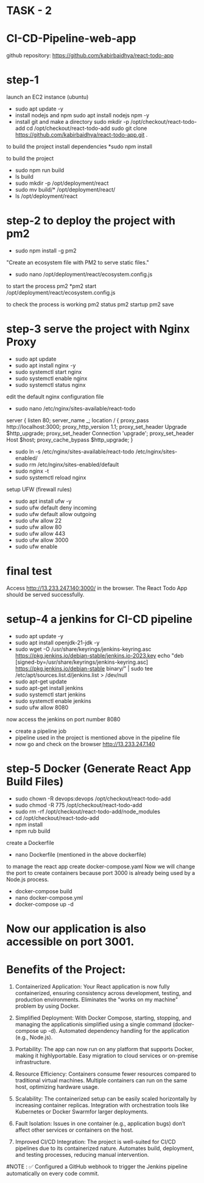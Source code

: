 # TASK - 2
# CI-CD-Pipeline-web-app

github repository: https://github.com/kabirbaidhya/react-todo-app

# step-1

launch an EC2 instance (ubuntu)
* sudo apt update -y
* install nodejs and npm sudo apt install nodejs npm -y
* install git and make a directory  sudo mkdir -p /opt/checkout/react-todo-add
cd /opt/checkout/react-todo-add
sudo git clone https://github.com/kabirbaidhya/react-todo-app.git .

to build the project install dependencies
*sudo npm install

to build the project 
* sudo npm run build
* ls build
* sudo mkdir -p /opt/deployment/react
* sudo mv build/* /opt/deployment/react/
* ls /opt/deployment/react

# step-2 to deploy the project with pm2

* sudo npm install -g pm2

"Create an ecosystem file with PM2 to serve static files."
* sudo nano /opt/deployment/react/ecosystem.config.js

to start the process pm2
*pm2 start /opt/deployment/react/ecosystem.config.js

to check the process is working
pm2 status
pm2 startup
pm2 save

# step-3 serve the project with Nginx Proxy

* sudo apt update
* sudo apt install nginx -y
* sudo systemctl start nginx
* sudo systemctl enable nginx
* sudo systemctl status nginx

edit the default nginx configuration file
* sudo nano /etc/nginx/sites-available/react-todo

server {
listen 80;
server_name _;
location / {
proxy_pass http://localhost:3000;
proxy_http_version 1.1;
proxy_set_header Upgrade $http_upgrade;
proxy_set_header Connection 'upgrade';
proxy_set_header Host $host;
proxy_cache_bypass $http_upgrade;
}

* sudo ln -s /etc/nginx/sites-available/react-todo /etc/nginx/sites-enabled/
* sudo rm /etc/nginx/sites-enabled/default
* sudo nginx -t
* sudo systemctl reload nginx

setup UFW (firewall rules)
* sudo apt install ufw -y
* sudo ufw default deny incoming
* sudo ufw default allow outgoing
* sudo ufw allow 22
* sudo ufw allow 80
* sudo ufw allow 443
* sudo ufw allow 3000
* sudo ufw enable

# final test 
Access http://13.233.247.140:3000/ in the browser. The React Todo App should be served successfully.

# setup-4 a jenkins for CI-CD pipeline

* sudo apt update -y
* sudo apt install openjdk-21-jdk -y
* sudo wget -O /usr/share/keyrings/jenkins-keyring.asc
https://pkg.jenkins.io/debian-stable/jenkins.io-2023.key
echo "deb [signed-by=/usr/share/keyrings/jenkins-keyring.asc]
https://pkg.jenkins.io/debian-stable binary/" | sudo tee
/etc/apt/sources.list.d/jenkins.list > /dev/null
* sudo apt-get update
* sudo apt-get install jenkins
* sudo systemctl start jenkins
* sudo systemctl enable jenkins
* sudo ufw allow 8080

now access the jenkins on port number 8080

* create a pipeline job
* pipeline used in the project is mentioned above in the pipeline file
* now go and check on the browser http://13.233.247.140 

# step-5 Docker (Generate React App Build Files)

* sudo chown -R devops:devops /opt/checkout/react-todo-add
* sudo chmod -R 775 /opt/checkout/react-todo-add
* sudo rm -rf /opt/checkout/react-todo-add/node_modules
* cd /opt/checkout/react-todo-add
* npm install
* npm rub build

create a Dockerfile 
* nano Dockerfile (mentioned in the above dockerfile)
  
to manage the react app create docker-compose.yaml
Now we will change the port to create containers because port 3000 is already being used by a Node.js process.
* docker-compose build
* nano docker-compose.yml
* docker-compose up -d

# Now our application is also accessible on port 3001.

# Benefits of the Project:

1. Containerized Application:
Your React application is now fully containerized, ensuring consistency across
development, testing, and production environments. Eliminates the "works on my machine" problem by using Docker.

2. Simplified Deployment:
With Docker Compose, starting, stopping, and managing the applicationis
simplified using a single command (docker-compose up -d). Automated dependency handling for the application (e.g., Node.js).

3. Portability:
The app can now run on any platform that supports Docker, making it highlyportable. Easy migration to cloud services or on-premise infrastructure.

4. Resource Efficiency:
Containers consume fewer resources compared to traditional virtual machines. Multiple containers can run on the same host, optimizing hardware usage.

5. Scalability:
The containerized setup can be easily scaled horizontally by increasing
container replicas.
Integration with orchestration tools like Kubernetes or Docker Swarmfor
larger deployments.

6. Fault Isolation:
Issues in one container (e.g., application bugs) don’t affect other services or
containers on the host.

7. Improved CI/CD Integration:
The project is well-suited for CI/CD pipelines due to its containerized nature. Automates build, deployment, and testing processes, reducing manual
intervention.

#NOTE : 
✅ Configured a GitHub webhook to trigger the Jenkins pipeline automatically on every code commit.












 















